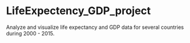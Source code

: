 # LifeExpectency_GDP_project

Analyze and visualize life expectancy and GDP data for several countries during 2000 - 2015. 
